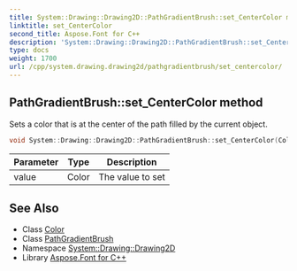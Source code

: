 ```yaml
---
title: System::Drawing::Drawing2D::PathGradientBrush::set_CenterColor method
linktitle: set_CenterColor
second_title: Aspose.Font for C++
description: 'System::Drawing::Drawing2D::PathGradientBrush::set_CenterColor method. Sets a color that is at the center of the path filled by the current object in C++.'
type: docs
weight: 1700
url: /cpp/system.drawing.drawing2d/pathgradientbrush/set_centercolor/
---
```

## PathGradientBrush::set_CenterColor method


Sets a color that is at the center of the path filled by the current object.

```cpp
void System::Drawing::Drawing2D::PathGradientBrush::set_CenterColor(Color value)
```


| Parameter | Type | Description |
| --- | --- | --- |
| value | Color | The value to set |

## See Also

* Class [Color](../../../system.drawing/color/)
* Class [PathGradientBrush](../)
* Namespace [System::Drawing::Drawing2D](../../)
* Library [Aspose.Font for C++](../../../)
